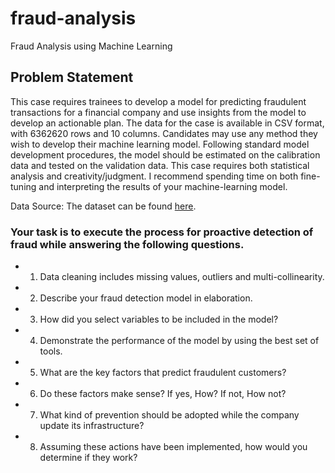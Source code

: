 # fraud-analysis
Fraud Analysis using Machine Learning

## Problem Statement

This case requires trainees to develop a model for predicting fraudulent transactions for a financial company and use insights from the model to develop an actionable plan. The data for the case is available in CSV format, with 6362620 rows and 10 columns. Candidates may use any method they wish to develop their machine learning model. Following standard model development procedures, the model should be estimated on the calibration data and tested on the validation data. This case requires both statistical analysis and creativity/judgment. I recommend spending time on both fine-tuning and interpreting the results of your machine-learning model.


Data Source: The dataset can be found [here](https://drive.google.com/file/d/1-PiRIBsztY9CMyEOvRn-Z0bEboa8-E3z/view?usp=sharing).

### Your task is to execute the process for proactive detection of fraud while answering the following questions.
- 1. Data cleaning includes missing values, outliers and multi-collinearity.
- 2. Describe your fraud detection model in elaboration.
- 3. How did you select variables to be included in the model?
- 4. Demonstrate the performance of the model by using the best set of tools.
- 5. What are the key factors that predict fraudulent customers?
- 6. Do these factors make sense? If yes, How? If not, How not?
- 7. What kind of prevention should be adopted while the company update its infrastructure?
- 8. Assuming these actions have been implemented, how would you determine if they work?
